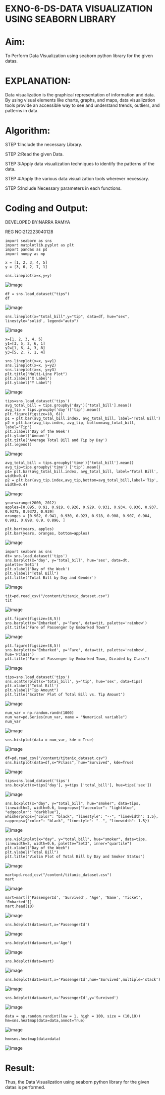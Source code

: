 # EXNO-6-DS-DATA VISUALIZATION USING SEABORN LIBRARY

# Aim:
  To Perform Data Visualization using seaborn python library for the given datas.

# EXPLANATION:
Data visualization is the graphical representation of information and data. By using visual elements like charts, graphs, and maps, data visualization tools provide an accessible way to see and understand trends, outliers, and patterns in data.

# Algorithm:
STEP 1:Include the necessary Library.

STEP 2:Read the given Data.

STEP 3:Apply data visualization techniques to identify the patterns of the data.

STEP 4:Apply the various data visualization tools wherever necessary.

STEP 5:Include Necessary parameters in each functions.

# Coding and Output:

DEVELOPED BY:NARRA RAMYA

REG NO:212223040128

```
import seaborn as sns
import matplotlib.pyplot as plt
import pandas as pd
import numpy as np
```
```
x = [1, 2, 3, 4, 5]
y = [3, 6, 2, 7, 1]
```
```
sns.lineplot(x=x,y=y)
```
![image](https://github.com/user-attachments/assets/60ce6550-1be0-4656-b1d6-268b0fdc2259)
```
df = sns.load_dataset("tips")
df
```
![image](https://github.com/user-attachments/assets/acce0de5-33e5-4292-848f-35187f1b20f8)
```
sns.lineplot(x="total_bill",y="tip", data=df, hue="sex", linestyle='solid', legend="auto")
```
![image](https://github.com/user-attachments/assets/0f134e0e-400e-4793-be18-615d6c8f21ab)
```
x=[1, 2, 3, 4, 5]
y1=[3, 5, 2, 6, 1]
y2=[1, 6, 4, 3, 8]
y3=[5, 2, 7, 1, 4]
```
```
sns.lineplot(x=x, y=y1)
sns.lineplot(x=x, y=y2)
sns.lineplot(x=x, y=y3)
plt.title("Multi-Line Plot")
plt.xlabel('X Label')
plt.ylabel("Y Label")
```
![image](https://github.com/user-attachments/assets/4ce39332-89b4-4fd2-a46a-0d2215addf14)
```
tips=sns.load_dataset('tips')
avg_total_bill = tips.groupby('day')['total_bill'].mean()
avg_tip = tips.groupby('day')['tip'].mean()
plt.figure(figsize=(8, 6))
p1 = plt.bar(avg_total_bill.index, avg_total_bill, label='Total Bill')
p2 = plt.bar(avg_tip.index, avg_tip, bottom=avg_total_bill, label='Tip')
plt.xlabel('Day of the Week')
plt.ylabel('Amount')
plt.title('Average Total Bill and Tip by Day')
plt.legend()
```
![image](https://github.com/user-attachments/assets/d5766f53-0587-4314-accd-d6881a6700e1)

```
avg_total_bill = tips.groupby('time')['total_bill'].mean()
avg_tip=tips.groupby('time') ['tip'].mean()
p1= plt.bar(avg_total_bill.index, avg_total_bill, label='Total Bill', width=0.4)
p2 = plt.bar(avg_tip.index,avg_tip,bottom=avg_total_bill,label='Tip', width=0.4)
```
![image](https://github.com/user-attachments/assets/d8f5b8fa-1448-4cd9-8d9d-7584f3730d5c)
```
years=range(2000, 2012)
apples=[0.895, 0.91, 0.919, 0.926, 0.929, 0.931, 0.934, 0.936, 0.937, 0.9375, 0.9372, 0.939]
oranges = [0.962, 0.941, 0.930, 0.923, 0.918, 0.908, 0.907, 0.904, 0.901, 0.898, 0.9, 0.896, ]
```
```
plt.bar(years, apples)
plt.bar(years, oranges, bottom=apples)
```
![image](https://github.com/user-attachments/assets/2326027f-7a5b-4ca7-b052-526d3bd9f855)
```
import seaborn as sns
dt= sns.load_dataset('tips')
sns.barplot(x='day', y='total_bill', hue='sex', data=dt, palette='Set1')
plt.xlabel('Day of the Week')
plt.ylabel("Total Bill")
plt.title('Total Bill by Day and Gender')
```
![image](https://github.com/user-attachments/assets/7cd597f3-03af-4397-9b96-a5ffacf46c47)
```
tit=pd.read_csv("/content/titanic_dataset.csv")
tit
```
![image](https://github.com/user-attachments/assets/0fbc0797-7d58-4017-965e-c4bcd369cc55)
```
plt.figure(figsize=(8,5))
sns.barplot(x='Embarked', y='Fare', data=tit, palette='rainbow')
plt.title("Fare of Passenger by Embarked Town")
```
![image](https://github.com/user-attachments/assets/11e7403b-6b02-4c2a-be0b-60d0075fd829)
```
plt.figure(figsize=(8,5))
sns.barplot(x='Embarked', y='Fare', data=tit, palette='rainbow', hue='Pclass')
plt.title("Fare of Passenger by Embarked Town, Divided by Class")
```
![image](https://github.com/user-attachments/assets/2540b61b-20c6-498d-a8b5-6f8c85653dc0)
```
tips=sns.load_dataset('tips')
sns.scatterplot(x='total_bill', y='tip', hue='sex', data=tips)
plt.xlabel('Total Bill')
plt.ylabel("Tip Amount")
plt.title('Scatter Plot of Total Bill vs. Tip Amount')
```
![image](https://github.com/user-attachments/assets/c1f2ac5c-0da1-4139-9e39-d0c0a7af6504)
```
num_var = np.random.randn(1000)
num_var=pd.Series(num_var, name = "Numerical variable")
num_var
```
![image](https://github.com/user-attachments/assets/cf3bd2dc-5e47-4c49-86bf-1b73fcaa2d50)
```
sns.histplot(data = num_var, kde = True)
```
![image](https://github.com/user-attachments/assets/4e75f84d-a9bd-4b2b-ad01-8d4948161eb8)
```
df=pd.read_csv("/content/titanic_dataset.csv")
sns.histplot(data=df,x="Pclass", hue="Survived", kde=True)
```
![image](https://github.com/user-attachments/assets/0ce827f1-2ac0-4435-94bd-3f98d4e33200)
```
tips=sns.load_dataset('tips')
sns.boxplot(x=tips['day'], y=tips ['total_bill'], hue=tips['sex'])
```
![image](https://github.com/user-attachments/assets/33dd6619-a4bb-493e-9651-9aca6a22b0f9)
```
sns.boxplot(x="day", y="total_bill", hue="smoker", data=tips, linewidth=2, width=0.6, boxprops={"facecolor": "lightblue", "edgecolor": "darkblue"},
whiskerprops={"color": "black", "linestyle": "--", "linewidth": 1.5}, capprops={"color": "black", "linestyle": "--", "linewidth": 1.5})
```
![image](https://github.com/user-attachments/assets/b3731e8c-0b2f-4c81-b1cd-7aac2eeba07e)
```
sns.violinplot(x="day", y="total_bill", hue="smoker", data=tips, linewidth=2, width=0.6, palette="Set3", inner="quartile")
plt.xlabel("Day of the Week")
plt.ylabel("Total Bill")
plt.title("Violin Plot of Total Bill by Day and Smoker Status")
```
![image](https://github.com/user-attachments/assets/61f319b7-01c7-40a3-a20f-590e3605f972)
```
mart=pd.read_csv("/content/titanic_dataset.csv")
mart
```
![image](https://github.com/user-attachments/assets/0a15bda3-e270-404b-93a4-7cb938d1b14c)
```
mart=mart[['PassengerId', 'Survived', 'Age', 'Name', 'Ticket', 'Embarked']]
mart.head(10)
```
![image](https://github.com/user-attachments/assets/6d848db8-f8a4-43ba-8cdc-83cfb0d238c9)
```
sns.kdeplot(data=mart,x='PassengerId')
```
![image](https://github.com/user-attachments/assets/e513b316-0340-4370-b443-840ad8b6a7d6)
```
sns.kdeplot(data=mart,x='Age')
```
![image](https://github.com/user-attachments/assets/a4efba29-41c7-4a45-afc5-19aa496348ba)
```
sns.kdeplot(data=mart)
```
![image](https://github.com/user-attachments/assets/8a49b754-9ec6-4120-bb96-474c175101be)
```
sns.kdeplot(data=mart,x='PassengerId',hue='Survived',multiple='stack')
```
![image](https://github.com/user-attachments/assets/aabb30c5-9241-44d1-aaa3-6e73c9493b78)
```
sns.kdeplot(data=mart,x='PassengerId',y='Survived')
```
![image](https://github.com/user-attachments/assets/5ac2d4b5-6c0a-4694-9e02-1162089f98fe)
```
data = np.random.randint(low = 1, high = 100, size = (10,10))
hm=sns.heatmap(data=data,annot=True)
```
![image](https://github.com/user-attachments/assets/375f68f3-a2a6-4e7f-a34a-14ef6e46a830)
```
hm=sns.heatmap(data=data)
```
![image](https://github.com/user-attachments/assets/e2e38601-0533-4bf0-936e-59041c7a24a4)


# Result:
 Thus, the Data Visualization using seaborn python library for the given datas is performed.
